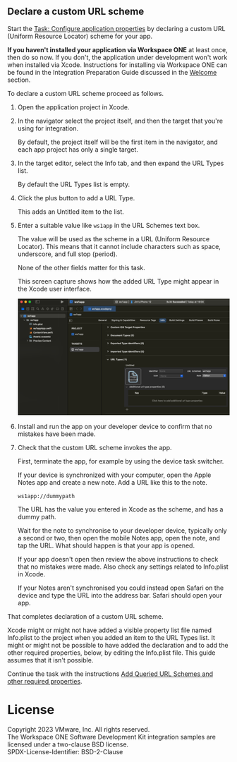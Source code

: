 ## Declare a custom URL scheme
Start the [Task: Configure application properties](../readme.md) by declaring a
custom URL (Uniform Resource Locator) scheme for your app.

**If you haven't installed your application via Workspace ONE** at least once,
then do so now. If you don't, the application under development won't work when
installed via Xcode. Instructions for installing via Workspace ONE can be found
in the Integration Preparation Guide discussed in the
[Welcome](../../01Welcome/readme.md) section.

To declare a custom URL scheme proceed as follows.

1.  Open the application project in Xcode.

2.  In the navigator select the project itself, and then the target that you're
    using for integration.

    By default, the project itself will be the first item in the navigator, and
    each app project has only a single target.

3.  In the target editor, select the Info tab, and then expand the URL Types
    list.

    By default the URL Types list is empty.

4.  Click the plus button to add a URL Type.

    This adds an Untitled item to the list.

5.  Enter a suitable value like `ws1app` in the URL Schemes text box.

    The value will be used as the scheme in a URL (Uniform Resource Locator).
    This means that it cannot include characters such as space, underscore, and
    full stop (period).

    None of the other fields matter for this task.

    This screen capture shows how the added URL Type might appear in the Xcode
    user interface.

    ![**Screen Capture:** Xcode Target URL Types](Screen_XcodeURLTypes.png)

6.  Install and run the app on your developer device to confirm that no mistakes
    have been made.

7.  Check that the custom URL scheme invokes the app.

    First, terminate the app, for example by using the device task switcher.

    If your device is synchronized with your computer, open the Apple Notes app
    and create a new note. Add a URL like this to the note.

        ws1app://dummypath

    The URL has the value you entered in Xcode as the scheme, and has a dummy
    path.

    Wait for the note to synchronise to your developer device, typically only a
    second or two, then open the mobile Notes app, open the note, and tap the
    URL. What should happen is that your app is opened.
    
    If your app doesn't open then review the above instructions to check that no
    mistakes were made. Also check any settings related to Info.plist in Xcode.

    If your Notes aren't synchronised you could instead open Safari on the
    device and type the URL into the address bar. Safari should open your app.

That completes declaration of a custom URL scheme.

Xcode might or might not have added a visible property list file named
Info.plist to the project when you added an item to the URL Types list. It might
or might not be possible to have added the declaration and to add the other
required properties, below, by editing the Info.plist file. This guide assumes
that it isn't possible.

Continue the task with the instructions
[Add Queried URL Schemes and other required properties](../02Add-Queried-URL-Schemes-and-other-required-properties/readme.md).

# License
Copyright 2023 VMware, Inc. All rights reserved.  
The Workspace ONE Software Development Kit integration samples are licensed
under a two-clause BSD license.  
SPDX-License-Identifier: BSD-2-Clause